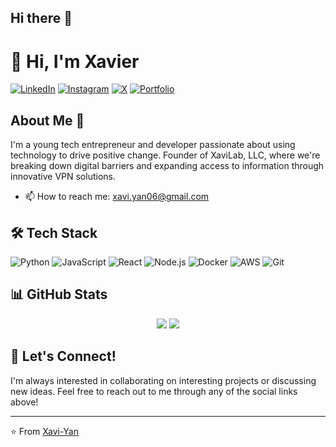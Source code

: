 ## Hi there 👋

# 👋 Hi, I'm Xavier

[![LinkedIn](https://img.shields.io/badge/LinkedIn-%230077B5.svg?logo=linkedin&logoColor=white)](https://linkedin.com/in/yourprofile)
[![Instagram](https://img.shields.io/badge/Instagram-%23E4405F.svg?logo=Instagram&logoColor=white)](https://instagram.com/xavi.yan06)
[![X](https://img.shields.io/badge/X-%23000000.svg?logo=X&logoColor=white)](https://x.com/Xavi_Yan)
[![Portfolio](https://img.shields.io/badge/Portfolio-%23000000.svg?logo=firefox&logoColor=#FF7139)](https://xavilab.com)

## About Me 🚀

I'm a young tech entrepreneur and developer passionate about using technology to drive positive change. Founder of XaviLab, LLC, where we're breaking down digital barriers and expanding access to information through innovative VPN solutions.

- 📫 How to reach me: xavi.yan06@gmail.com

## 🛠 Tech Stack

![Python](https://img.shields.io/badge/-Python-3776AB?style=flat-square&logo=Python&logoColor=white)
![JavaScript](https://img.shields.io/badge/-JavaScript-F7DF1E?style=flat-square&logo=javascript&logoColor=black)
![React](https://img.shields.io/badge/-React-61DAFB?style=flat-square&logo=react&logoColor=black)
![Node.js](https://img.shields.io/badge/-Node.js-339933?style=flat-square&logo=node.js&logoColor=white)
![Docker](https://img.shields.io/badge/-Docker-2496ED?style=flat-square&logo=docker&logoColor=white)
![AWS](https://img.shields.io/badge/-AWS-232F3E?style=flat-square&logo=amazon-aws&logoColor=white)
![Git](https://img.shields.io/badge/-Git-F05032?style=flat-square&logo=git&logoColor=white)

## 📊 GitHub Stats

<div align="center">
  <img src="https://github-readme-stats.vercel.app/api?username=Xavi-Yan&show_icons=true&theme=dark&include_all_commits=true&count_private=true"/>
  <img src="https://github-readme-stats.vercel.app/api/top-langs/?username=Xavi-Yan&layout=compact&langs_count=7&theme=dark"/>
</div>

## 🤝 Let's Connect!

I'm always interested in collaborating on interesting projects or discussing new ideas. Feel free to reach out to me through any of the social links above!

---
⭐️ From [Xavi-Yan](https://github.com/Xavi-Yan)



<!--
**Xavi-Yan/Xavi-Yan** is a ✨ _special_ ✨ repository because its `README.md` (this file) appears on your GitHub profile.

Here are some ideas to get you started:

- 🔭 I’m currently working on ...
- 🌱 I’m currently learning ...
- 👯 I’m looking to collaborate on ...
- 🤔 I’m looking for help with ...
- 💬 Ask me about ...
- 📫 How to reach me: ...
- 😄 Pronouns: ...
- ⚡ Fun fact: ...

## 🏆 Featured Projects

### [Project Name 1](https://github.com/yourusername/project1)
Brief description of your project. What problem does it solve? What technologies did you use?

### [Project Name 2](https://github.com/yourusername/project2)
Brief description of your second project. Highlight its unique features and impact.

### [Project Name 3](https://github.com/yourusername/project3)
Brief description of your third project. Mention any notable achievements or metrics.

-->
